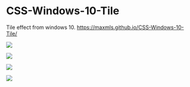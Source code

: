 # CSS-Windows-10-Tile
Tile effect from windows 10.
https://maxmls.github.io/CSS-Windows-10-Tile/

![](https://listick.ru/files/all/1e/01/08/d35d9a0c3c61def3aa715c7de6s78632/1.gif)

![](https://listick.ru/files/all/7f/18/91/d7c2af181b78f2c0e57d1154acs9938/%D0%A1%D0%BD%D0%B8%D0%BC%D0%BE%D0%BA%20%D1%8D%D0%BA%D1%80%D0%B0%D0%BD%D0%B0%20%289%29.png)

![](https://listick.ru/files/all/af/80/93/af7c978c7239fb849f63e5e910s9738/%D0%A1%D0%BD%D0%B8%D0%BC%D0%BE%D0%BA%20%D1%8D%D0%BA%D1%80%D0%B0%D0%BD%D0%B0%20%2810%29.png)

![](https://listick.ru/files/all/33/d9/9f/c25d27c276d64f5bbc0d30692bs4790/%D0%A1%D0%BD%D0%B8%D0%BC%D0%BE%D0%BA%20%D1%8D%D0%BA%D1%80%D0%B0%D0%BD%D0%B0%20%2811%29.png)
